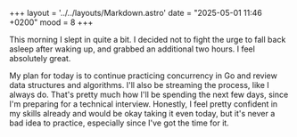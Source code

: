 +++
layout = '../../layouts/Markdown.astro'
date = "2025-05-01 11:46 +0200"
mood = 8
+++

This morning I slept in quite a bit. I decided not to fight the urge to fall back asleep after waking up, and grabbed an additional two hours. I feel absolutely great.

My plan for today is to continue practicing concurrency in Go and review data structures and algorithms. I'll also be streaming the process, like I always do. That's pretty much how I'll be spending the next few days, since I'm preparing for a technical interview. Honestly, I feel pretty confident in my skills already and would be okay taking it even today, but it's never a bad idea to practice, especially since I've got the time for it.